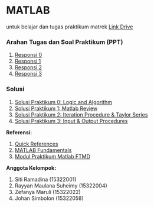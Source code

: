 # MATLAB
untuk belajar dan tugas praktikum matrek
[Link Drive](https://drive.google.com/drive/folders/1gNqV6Li5YVAPzkrC8KXGPh2rFCxypLS_?usp=drive_link)

### Arahan Tugas dan Soal Praktikum (PPT)
1. [Responsi 0](https://drive.google.com/drive/u/0/folders/1K4YiudxU3VHhrvGZW1-z_B8faDkhDy_j)
2. [Responsi 1](https://drive.google.com/file/d/1Gvg0VZLU4wPVCtpswLFB5Cq1aababyen/view?usp=drive_link)
3. [Responsi 2](https://drive.google.com/file/d/1S6oTTS51SXd91RzqufcRcqUSovQPemyd/view?usp=drive_link)
4. [Responsi 3](https://drive.google.com/file/d/1am_fi77m8UCTJk-kCISmpEEsRCmgQz1B/view?usp=drive_link)

### Solusi
1. [Solusi Praktikum 0: Logic and Algorithm](https://drive.google.com/drive/u/0/folders/1BbInhc7wi2c7CGrjFVtieJa4p5fQVWnv)
2. [Solusi Praktikum 1: Matlab Review](https://github.com/dinagoethe/matlab/blob/main/M01/M01.md)
3. [Solusi Praktikum 2: Iteration Procedure & Taylor Series](https://github.com/dinagoethe/matlab/blob/main/M02/M02.md)
4. [Solusi Praktikum 3: Input & Output Procedures]()

**Referensi:**
1. [Quick References](https://matlabacademy.mathworks.com/artifacts/quick-reference.html?course=mlbe&language=en&release=R2023a)
2. [MATLAB Fundamentals](https://matlabacademy.mathworks.com/R2023a/portal.html?course=mlbe#chapter=2&lesson=3&section=1)
3. [Modul Praktikum Matlab FTMD](https://drive.google.com/file/d/10JNcnq57Zb8H33Mbrw-2kc5EG79fDAle/view)

**Anggota Kelompok:**
1. Siti Ramadina (15322001)
2. Rayyan Maulana Suheimy (15322004)
3. Zefanya Maruli (15322022)
4. Johan Simbolon (15322058)
